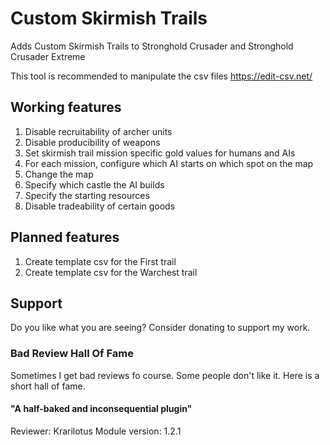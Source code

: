 # Custom Skirmish Trails
Adds Custom Skirmish Trails to Stronghold Crusader and Stronghold Crusader Extreme

This tool is recommended to manipulate the csv files https://edit-csv.net/

## Working features
1. Disable recruitability of archer units
2. Disable producibility of weapons
3. Set skirmish trail mission specific gold values for humans and AIs
4. For each mission, configure which AI starts on which spot on the map
5. Change the map
6. Specify which castle the AI builds
7. Specify the starting resources
8. Disable tradeability of certain goods

## Planned features
1. Create template csv for the First trail
2. Create template csv for the Warchest trail

## Support
Do you like what you are seeing? Consider donating to support my work.

### Bad Review Hall Of Fame
Sometimes I get bad reviews fo course. Some people don't like it.  Here is a short hall of fame.

#### "A half-baked and inconsequential plugin"
Reviewer: Krarilotus
Module version: 1.2.1
